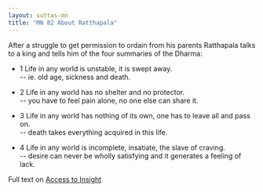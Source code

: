 ```yaml
---
layout: suttas-mn
title: "MN 82 About Ratthapala"
---
```


After a struggle to get permission to ordain from his parents Ratthapala talks to a king and tells him of the four summaries of the Dharma:


- 1 Life in any world is unstable, it is swept away.  
-- ie. old age, sickness and death.


- 2 Life in any world has no shelter and no protector.  
-- you have to feel pain alone, no one else can share it.


- 3 Life in any world has nothing of its own, one has to leave all and pass on.  
-- death takes everything acquired in this life.


- 4 Life in any world is incomplete, insatiate, the slave of craving.  
-- desire can never be wholly satisfying and it generates a feeling of lack.


Full text on [Access to Insight](https://accesstoinsight.org/tipitaka/mn/mn.082.than.html)
